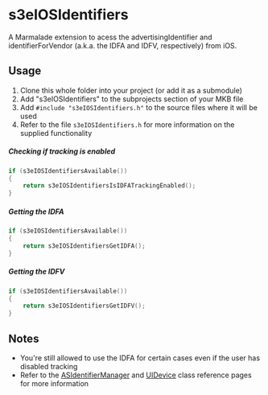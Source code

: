 s3eIOSIdentifiers
=================

A Marmalade extension to acess the advertisingIdentifier and identifierForVendor (a.k.a. the IDFA and IDFV, respectively) from iOS.

## Usage

1. Clone this whole folder into your project (or add it as a submodule)
2. Add "s3eIOSIdentifiers" to the subprojects section of your MKB file
3. Add `#include "s3eIOSIdentifiers.h"` to the source files where it will be used
4. Refer to the file `s3eIOSIdentifiers.h` for more information on the supplied functionality

##### Checking if tracking is enabled
```cpp
if (s3eIOSIdentifiersAvailable())
{
	return s3eIOSIdentifiersIsIDFATrackingEnabled();
}
```

##### Getting the IDFA
```cpp
if (s3eIOSIdentifiersAvailable())
{
	return s3eIOSIdentifiersGetIDFA();
}
```

##### Getting the IDFV
```cpp
if (s3eIOSIdentifiersAvailable())
{
	return s3eIOSIdentifiersGetIDFV();
}
```

## Notes

* You're still allowed to use the IDFA for certain cases even if the user has disabled tracking
* Refer to the [ASIdentifierManager][1] and [UIDevice][2] class reference pages for more information

[1]: https://developer.apple.com/library/ios/documentation/AdSupport/Reference/ASIdentifierManager_Ref/ASIdentifierManager.html#//apple_ref/occ/instp/ASIdentifierManager/advertisingIdentifier
[2]: https://developer.apple.com/library/ios/documentation/UIKit/Reference/UIDevice_Class/Reference/UIDevice.html#//apple_ref/occ/instp/UIDevice/identifierForVendor
